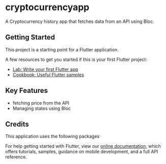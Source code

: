 # cryptocurrencyapp

A Cryptocurrency history app that fetches data from an API using Bloc. 

## Getting Started

This project is a starting point for a Flutter application.

A few resources to get you started if this is your first Flutter project:

- [Lab: Write your first Flutter app](https://flutter.dev/docs/get-started/codelab)
- [Cookbook: Useful Flutter samples](https://flutter.dev/docs/cookbook)

## Key Features
- fetching price from the API
- Managing states using Bloc

## Credits
This application uses the following packages


For help getting started with Flutter, view our
[online documentation](https://flutter.dev/docs), which offers tutorials,
samples, guidance on mobile development, and a full API reference.
